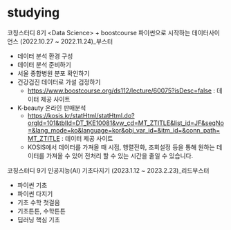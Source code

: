 # studying
코칭스터디 8기 &lt;Data Science> + boostcourse 파이썬으로 시작하는 데이터사이언스 (2022.10.27 ~ 2022.11.24)_부스터
  - 데이터 분석 환경 구성
  - 데이터 분석 준비하기
  - 서울 종합병원 분포 확인하기
  - 건강검진 데이터로 가설 검정하기
    - https://www.boostcourse.org/ds112/lecture/60075?isDesc=false : 데이터 제공 사이트
  - K-beauty 온라인 판매분석
    - https://kosis.kr/statHtml/statHtml.do?orgId=101&tblId=DT_1KE10081&vw_cd=MT_ZTITLE&list_id=JF&seqNo=&lang_mode=ko&language=kor&obj_var_id=&itm_id=&conn_path=MT_ZTITLE : 데이터 제공 사이트
    - KOSIS에서 데이터를 가져올 때 시점, 행렬전화, 조회설정 등을 통해 원하는 데이터를 가져올 수 있어 전처리 할 수 있는 시간을 줄일 수 있습니다.
    
코칭스터디 9기 인공지능(AI) 기초다지기 (2023.1.12 ~ 2023.2.23)_리드부스터
  - 파이썬 기초
  - 파이썬 다지기
  - 기초 수학 첫걸음
  - 기초튼튼, 수학튼튼
  - 딥러닝 핵심 기초
